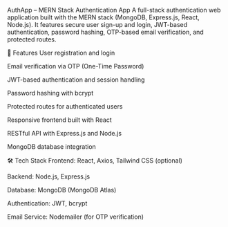 AuthApp – MERN Stack Authentication App
A full-stack authentication web application built with the MERN stack (MongoDB, Express.js, React, Node.js). It features secure user sign-up and login, JWT-based authentication, password hashing, OTP-based email verification, and protected routes.

🔐 Features
User registration and login

Email verification via OTP (One-Time Password)

JWT-based authentication and session handling

Password hashing with bcrypt

Protected routes for authenticated users

Responsive frontend built with React

RESTful API with Express.js and Node.js

MongoDB database integration

🛠️ Tech Stack
Frontend: React, Axios, Tailwind CSS (optional)

Backend: Node.js, Express.js

Database: MongoDB (MongoDB Atlas)

Authentication: JWT, bcrypt

Email Service: Nodemailer (for OTP verification)

